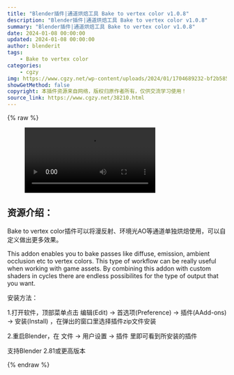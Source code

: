 ```yaml
---
title: "Blender插件|通道烘焙工具 Bake to vertex color v1.0.8"
description: "Blender插件|通道烘焙工具 Bake to vertex color v1.0.8"
summary: "Blender插件|通道烘焙工具 Bake to vertex color v1.0.8"
date: 2024-01-08 00:00:00
updated: 2024-01-08 00:00:00
author: blenderit
tags: 
    - Bake to vertex color
categories:
    - cgzy
img: https://www.cgzy.net/wp-content/uploads/2024/01/1704689232-bf2b585aaeb7a04.webp
showGetMethod: false
copyright: 本插件资源来自网络，版权归原作者所有，仅供交流学习使用！
source_link: https://www.cgzy.net/38210.html
---
```


{% raw %}
<figure class="wp-block-video aligncenter"><video controls src="http://cloud.video.taobao.com/play/u/null/p/1/e/6/t/1/445339285541.mp4"><track src="https://www.cgzy.net/wp-content/uploads/2024/01/1704689291-2f9bdf80fe3961a.vtt"></track></video></figure><div class="wp-block-pandastudio-title"><div class="title_style_01"><h2 id="h2-0">资源介绍：</h2></div></div><p class="is-style-text-indent-2em">Bake to vertex color插件可以将漫反射、环境光AO等通道单独烘焙使用，可以自定义做出更多效果。</p><p>This addon enables you to bake passes like diffuse, emission, ambient occlusion etc to vertex colors. This type of workflow can be really useful when working with game assets. By combining this addon with custom shaders in cycles there are endless possibilites for the type of output that you want.</p><div class="wp-block-pandastudio-title"><div class="title_style_01"><p>安装方法：</p></div></div><p>1.打开软件，顶部菜单点击 编辑(Edit) → 首选项(Preference) → 插件(AAdd-ons) → 安装(Install) ，在弹出的窗口里选择插件zip文件安装</p><p>2.重启Blender，在 文件 → 用户设置 → 插件 里即可看到所安装的插件</p><div class="wp-block-pandastudio-tips"><div class="tip success "><p>支持Blender 2.81或更高版本</p>
</div></div>
<div style="display: none">cgzy</div>
{% endraw %}